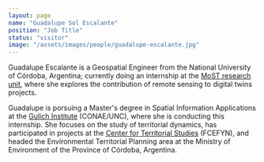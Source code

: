 ```yaml
---
layout: page
name: "Guadalupe Sol Escalante"
position: "Job Title"
status: "visitor"
image: "/assets/images/people/guadalupe-escalante.jpg"
---
```


Guadalupe Escalante is a Geospatial Engineer from the National University of Córdoba, Argentina; currently doing an internship at the [MoST research unit](/), where she explores the contribution of remote sensing to digital twins projects.

<!--more-->

Guadalupe is porsuing a Master's degree in Spatial Information Applications at the [Gulich Institute](https://ig.conae.unc.edu.ar/) (CONAE/UNC), where she is conducting this internship. She focuses on the study of territorial dynamics, has participated in projects at the [Center for Territorial Studies](https://cetunc.org/) (FCEFYN), and headed the Environmental Territorial Planning area at the Ministry of Environment of the Province of Córdoba, Argentina.
